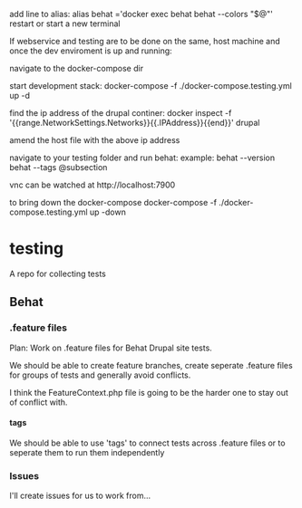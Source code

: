 add line to alias:
	alias behat ='docker exec behat behat --colors "$@"'
	restart or start a new terminal

If webservice and testing are to be done on the same, host machine and once the dev enviroment is up and running:

navigate to the docker-compose dir

start development stack:
	docker-compose -f ./docker-compose.testing.yml up -d

find the ip address of the drupal continer:
	docker inspect -f '{{range.NetworkSettings.Networks}}{{.IPAddress}}{{end}}' drupal

amend the host file with the above ip address

navigate to your testing folder and run behat:
example:
		behat --version
		behat --tags @subsection

vnc can be watched at http://localhost:7900

to bring down the docker-compose
  docker-compose -f ./docker-compose.testing.yml up -down


# testing
A repo for collecting tests

## Behat

### .feature files

Plan: Work on .feature files for Behat Drupal site tests.

We should be able to create feature branches, create seperate .feature files for groups of tests and generally avoid conflicts.

I think the FeatureContext.php file is going to be the harder one to stay out of conflict with.

#### tags

We should be able to use 'tags' to connect tests across .feature files or to seperate them to run them independently

### Issues

I'll create issues for us to work from...
